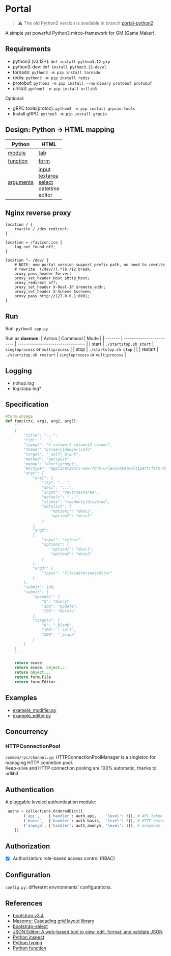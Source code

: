# Portal

> ⚠️ The old Python2 version is available in branch [portal-python2](https://github.com/wenchy/portal/tree/portal-python2).

A simple yet powerful Python3 mirco-framework for GM (Game Maker).

## Requirements

- python3 (v3.12+): `dnf install python3.12-pip`
- python3-dev: `dnf install python3.12-devel`
- tornado: `python3 -m pip install tornado`
- redis: `python3 -m pip install redis`
- protobuf: `python3 -m pip install --no-binary protobuf protobuf`
- urllib3: `python3 -m pip install urllib3`

Optional:
- gRPC tools(protoc): `python3 -m pip install grpcio-tools`
- Install gRPC: `python3 -m pip install grpcio`


## Design: Python -> HTML mapping

| Python                                                                                      | HTML                                                                                                                                                                                                                                                   |
| ------------------------------------------------------------------------------------------- | ------------------------------------------------------------------------------------------------------------------------------------------------------------------------------------------------------------------------------------------------------ |
| [module](https://docs.python.org/3/tutorial/modules.html)                                   | [tab](https://getbootstrap.com/docs/3.4/components/#nav-tabs)                                                                                                                                                                                          |
| [function](https://docs.python.org/3/tutorial/controlflow.html#defining-functions)          | [form](https://developer.mozilla.org/en-US/docs/Web/HTML/Element/form)                                                                                                                                                                                 |
| [arguments](https://docs.python.org/3/tutorial/controlflow.html#more-on-defining-functions) | [input](https://developer.mozilla.org/en-US/docs/Web/HTML/Element/input) <br> [textarea](https://developer.mozilla.org/en-US/docs/Web/HTML/Element/textarea) <br> [select](https://developer.mozilla.org/en-US/docs/Web/HTML/Element/select) <br> datetime <br> editor |

## Nginx reverse proxy

```nginx
location / {
    rewrite / /dev redirect;
}

location = /favicon.ico {
    log_not_found off;
}

location ^~ /dev/ {
    # NOTE: new portal version support prefix path, no need to rewrite
    # rewrite  (/dev/)(.*)$ /$2 break;
    proxy_pass_header Server;
    proxy_set_header Host $http_host;
    proxy_redirect off;
    proxy_set_header X-Real-IP $remote_addr;
    proxy_set_header X-Scheme $scheme;
    proxy_pass http://127.0.0.1:8001;
}
```

## Run

Run: `python3 app.py`

Run as **daemon**:
| Action  | Command                  | Mode                              |
| ------- | ------------------------ | --------------------------------- |
| start   | `./startstop.sh start`   | `singleprocess` or `multiprocess` |
| stop    | `./startstop.sh stop`    |                                   |
| restart | `./startstop.sh restart` | `singleprocess` or `multiprocess` |

## Logging

- nohup.log
- logs/app.log*
 

## Specification

```python
@form.onpage
def func(ctx, arg1, arg2, arg3):
    '''
    {
        "title": "...",
        "tip": "...",
        "layout": "1-column|2-column|3-column",
        "theme"" "primary|danger|info"
        "target": "_self|_blank",
        "method": "get|post",
        "popup": "alert|prompt",
        "enctype": "application/x-www-form-urlencoded|multipart/form-data",
        "args": {
            "arg1": {
                "tip": "...",
                "desc": "...",
                "input": "text|textarea",
                "default": "...",
                "status": "readonly|disabled",
                "datalist": {
                    "option1": "desc1",
                    "option2": "desc2"
                }
            },
            "arg2":
            {
                "input": "select",
                "options": {
                    "option1": "desc1",
                    "option2": "desc2"
                }
            },
            "arg3": {
                "input": "file|datetime|editor"
            }
        },
        "submit": 100,
        "submit": {
            "opcodes": {
                "0": "Query",
                "100": "Update",
                "200": "Delete"
            },
            "targets": {
                "0": "_blank",
                "100": "_self",
                "200": "_blank"
            }
        }
    }
    '''

    return ecode
    return ecode, object...
    return object...
    return form.File
    return form.Editor
```

## Examples

- [example_modifier.py](controller/index/example_modifier.py)
- [example_editor.py](controller/index/example_editor.py)


## Concurrency

### HTTPConnectionPool

`common/rpc/channel.py`: HTTPConnectionPoolManager is a singleton for managing HTTP connetion pool.  
Keep-alive and HTTP connection pooling are 100% automatic, thanks to urllib3.

## Authentication

A pluggable leveled authentication module:
```python
 auths = collections.OrderedDict([
        ('api',    {'handler': auth_api,    'level': 3}), # API token
        ('basic',  {'handler': auth_basic,  'level': 2}), # HTTP basic
        ('anonym', {'handler': auth_anonym, 'level': 1}), # anoymous
    ])
```

## Authorization

- [x] Authorization: role-based access control (RBAC)

## Configuration

`config.py`: differernt environments' configurations.

## References

- [bootstrap v3.4](https://getbootstrap.com/docs/3.4/)
- [Masonry: Cascading grid layout library](https://masonry.desandro.com/)
- [bootstrap-select](https://developer.snapappointments.com/bootstrap-select/)
- [JSON Editor: A web-based tool to view, edit, format, and validate JSON](https://github.com/josdejong/jsoneditor)
- [Python inspect](https://docs.python.org/3/library/inspect.html)
- [Python typing](https://docs.python.org/3/library/typing.html)
- [Python function](https://docs.python.org/3/tutorial/controlflow.html#defining-functions)
